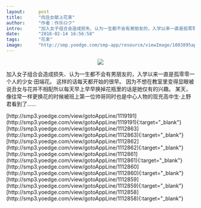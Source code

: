 ```yaml
---
layout:     post
title:      "向丑女献上花束"
author:     "作者：作乐ロク"
intro:      "加入女子组合会造成损失、认为一生都不会有男朋友的，入学以来一直是孤零零一个人的少女·田端花。 这样的话每天都开始的很早。 因为不想在教室里变得显眼被说丑女与花并不相配所以每天早上早早换掉花瓶里的话是她仅有的兴趣。 某天，像往常一样更换花的时候被班上第一位帅哥同时也是中心人物的现充高中生·上野君看到了……"
date:       "2018-02-14 16:56:58"
tags:       "花束"
image:      "http://smp.yoedge.com/smp-app/resource/viewImage/1003895appline.png"
---
```

<div style="text-align: center">
<p><img src="http://smp.yoedge.com/smp-app/resource/viewImage/1003895appline.png"/></p>
</div>
<p class="post-meta">
<span>加入女子组合会造成损失、认为一生都不会有男朋友的，入学以来一直是孤零零一个人的少女·田端花。 这样的话每天都开始的很早。 因为不想在教室里变得显眼被说丑女与花并不相配所以每天早上早早换掉花瓶里的话是她仅有的兴趣。 某天，像往常一样更换花的时候被班上第一位帅哥同时也是中心人物的现充高中生·上野君看到了……</span>
</p>
[http://smp3.yoedge.com/view/gotoAppLine/1119191](http://smp3.yoedge.com/view/gotoAppLine/1119191){:target="_blank"}
[http://smp3.yoedge.com/view/gotoAppLine/1112863](http://smp3.yoedge.com/view/gotoAppLine/1112863){:target="_blank"}
[http://smp3.yoedge.com/view/gotoAppLine/1112862](http://smp3.yoedge.com/view/gotoAppLine/1112862){:target="_blank"}
[http://smp3.yoedge.com/view/gotoAppLine/1112861](http://smp3.yoedge.com/view/gotoAppLine/1112861){:target="_blank"}
[http://smp3.yoedge.com/view/gotoAppLine/1112860](http://smp3.yoedge.com/view/gotoAppLine/1112860){:target="_blank"}
[http://smp3.yoedge.com/view/gotoAppLine/1112859](http://smp3.yoedge.com/view/gotoAppLine/1112859){:target="_blank"}
[http://smp3.yoedge.com/view/gotoAppLine/1112858](http://smp3.yoedge.com/view/gotoAppLine/1112858){:target="_blank"}


